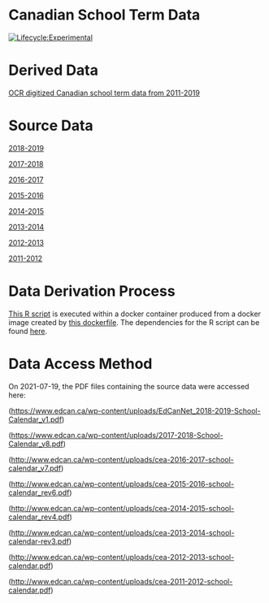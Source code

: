 Canadian School Term Data
=========================

[![Lifecycle:Experimental](https://img.shields.io/badge/Lifecycle-Experimental-339999)](<Redirect-URL>)

# Derived Data

[OCR digitized Canadian school term data from 2011-2019](https://raw.githubusercontent.com/davidearn/iidda/master/data/school-terms-canada/derived-data/ocr-extracts.csv)

# Source Data

[2018-2019](https://raw.githubusercontent.com/davidearn/iidda/master/data/school-terms-canada/source-data/EdCanNet_2018-2019-School-Calendar_v1.pdf)

[2017-2018](https://raw.githubusercontent.com/davidearn/iidda/master/data/school-terms-canada/source-data/2017-2018-School-Calendar_v8.pdf)

[2016-2017](https://raw.githubusercontent.com/davidearn/iidda/master/data/school-terms-canada/source-data/cea-2016-2017-school-calendar_v7.pdf)

[2015-2016](https://raw.githubusercontent.com/davidearn/iidda/master/data/school-terms-canada/source-data/cea-2015-2016-school-calendar_rev6.pdf)

[2014-2015](https://raw.githubusercontent.com/davidearn/iidda/master/data/school-terms-canada/source-data/cea-2014-2015-school-calendar_rev4.pdf)

[2013-2014](https://raw.githubusercontent.com/davidearn/iidda/master/data/school-terms-canada/source-data/cea-2013-2014-school-calendar-rev3.pdf)

[2012-2013](https://raw.githubusercontent.com/davidearn/iidda/master/data/school-terms-canada/source-data/cea-2012-2013-school-calendar.pdf)

[2011-2012](https://raw.githubusercontent.com/davidearn/iidda/master/data/school-terms-canada/source-data/cea-2011-2012-school-calendar.pdf)

# Data Derivation Process

[This R script](https://github.com/davidearn/iidda/data/school-terms-canada/conversion-scripts/school-term-ocr.R) is executed within a docker container produced from a docker image created by [this dockerfile](https://github.com/davidearn/iidda/data/school-terms-canada/dockerfile). The dependencies for the R script can be found [here](https://github.com/stevencarlislewalker/iidda-tools/tree/main/R/iidda/R).

# Data Access Method

On 2021-07-19, the PDF files containing the source data were accessed here:

(https://www.edcan.ca/wp-content/uploads/EdCanNet_2018-2019-School-Calendar_v1.pdf)

(https://www.edcan.ca/wp-content/uploads/2017-2018-School-Calendar_v8.pdf)

(http://www.edcan.ca/wp-content/uploads/cea-2016-2017-school-calendar_v7.pdf)

(http://www.edcan.ca/wp-content/uploads/cea-2015-2016-school-calendar_rev6.pdf)

(http://www.edcan.ca/wp-content/uploads/cea-2014-2015-school-calendar_rev4.pdf)

(http://www.edcan.ca/wp-content/uploads/cea-2013-2014-school-calendar-rev3.pdf)

(http://www.edcan.ca/wp-content/uploads/cea-2012-2013-school-calendar.pdf)

(http://www.edcan.ca/wp-content/uploads/cea-2011-2012-school-calendar.pdf)
